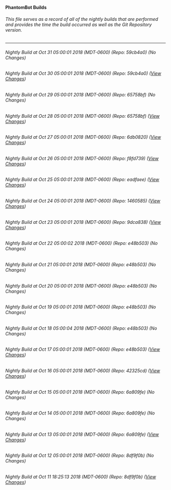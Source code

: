 **PhantomBot Builds**

###### This file serves as a record of all of the nightly builds that are performed and provides the time the build occurred as well as the Git Repository version.
-------------------------------------------------------------------------------------------------------------
###### Nightly Build at Oct 31 05:00:01 2018 (MDT-0600) (Repo: 59cb4a0) (No Changes)
###### Nightly Build at Oct 30 05:00:01 2018 (MDT-0600) (Repo: 59cb4a0) ([View Changes](https://github.com/PhantomBot/PhantomBot/compare/65758bf...59cb4a0))
###### Nightly Build at Oct 29 05:00:01 2018 (MDT-0600) (Repo: 65758bf) (No Changes)
###### Nightly Build at Oct 28 05:00:01 2018 (MDT-0600) (Repo: 65758bf) ([View Changes](https://github.com/PhantomBot/PhantomBot/compare/6db0820...65758bf))
###### Nightly Build at Oct 27 05:00:01 2018 (MDT-0600) (Repo: 6db0820) ([View Changes](https://github.com/PhantomBot/PhantomBot/compare/f8fd739...6db0820))
###### Nightly Build at Oct 26 05:00:01 2018 (MDT-0600) (Repo: f8fd739) ([View Changes](https://github.com/PhantomBot/PhantomBot/compare/eadfaee...f8fd739))
###### Nightly Build at Oct 25 05:00:01 2018 (MDT-0600) (Repo: eadfaee) ([View Changes](https://github.com/PhantomBot/PhantomBot/compare/1460585...eadfaee))
###### Nightly Build at Oct 24 05:00:01 2018 (MDT-0600) (Repo: 1460585) ([View Changes](https://github.com/PhantomBot/PhantomBot/compare/9dca838...1460585))
###### Nightly Build at Oct 23 05:00:01 2018 (MDT-0600) (Repo: 9dca838) ([View Changes](https://github.com/PhantomBot/PhantomBot/compare/e48b503...9dca838))
###### Nightly Build at Oct 22 05:00:02 2018 (MDT-0600) (Repo: e48b503) (No Changes)
###### Nightly Build at Oct 21 05:00:01 2018 (MDT-0600) (Repo: e48b503) (No Changes)
###### Nightly Build at Oct 20 05:00:01 2018 (MDT-0600) (Repo: e48b503) (No Changes)
###### Nightly Build at Oct 19 05:00:01 2018 (MDT-0600) (Repo: e48b503) (No Changes)
###### Nightly Build at Oct 18 05:00:04 2018 (MDT-0600) (Repo: e48b503) (No Changes)
###### Nightly Build at Oct 17 05:00:01 2018 (MDT-0600) (Repo: e48b503) ([View Changes](https://github.com/PhantomBot/PhantomBot/compare/42325cd...e48b503))
###### Nightly Build at Oct 16 05:00:01 2018 (MDT-0600) (Repo: 42325cd) ([View Changes](https://github.com/PhantomBot/PhantomBot/compare/6a809fe...42325cd))
###### Nightly Build at Oct 15 05:00:01 2018 (MDT-0600) (Repo: 6a809fe) (No Changes)
###### Nightly Build at Oct 14 05:00:01 2018 (MDT-0600) (Repo: 6a809fe) (No Changes)
###### Nightly Build at Oct 13 05:00:01 2018 (MDT-0600) (Repo: 6a809fe) ([View Changes](https://github.com/PhantomBot/PhantomBot/compare/8df9f0b...6a809fe))
###### Nightly Build at Oct 12 05:00:01 2018 (MDT-0600) (Repo: 8df9f0b) (No Changes)
###### Nightly Build at Oct 11 18:25:13 2018 (MDT-0600) (Repo: 8df9f0b) ([View Changes](https://github.com/PhantomBot/PhantomBot/compare/0d7229a...8df9f0b))
